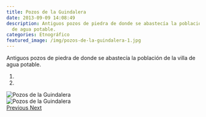 ```yaml
---
title: Pozos de la Guindalera
date: 2013-09-09 14:08:49
description: Antiguos pozos de piedra de donde se abastecía la población de la villa
  de agua potable.
categories: Etnográfico
featured_image: /img/pozos-de-la-guindalera-1.jpg
---
```



Antiguos pozos de piedra de donde se abastecía la población de la villa de agua potable.

<div id="myCarousel" class="carousel slide" df-ride="carousel">
  <!-- Indicators -->
  <ol class="carousel-indicators">
    <li df-target="#myCarousel" df-slide-to="0" class="active"></li>
    <li df-target="#myCarousel" df-slide-to="1"></li>
  </ol>
  <!-- Wrapper for slides -->
  <div class="carousel-inner" role="listbox">
    <div class="item active">
      <img src="/img/pozos-de-la-guindalera-1.jpg" alt="Pozos de la Guindalera">
    </div>
    <div class="item">
      <img src="/img/pozos-de-la-guindalera-2.jpg" alt="Pozos de la Guindalera">
    </div>
  <!-- Left and right controls -->
  <a class="left carousel-control" href="#myCarousel" role="button" df-slide="prev">
    <span class="glyphicon glyphicon-chevron-left" aria-hidden="true"></span>
    <span class="sr-only">Previous</span>
  </a>
  <a class="right carousel-control" href="#myCarousel" role="button" df-slide="next">
    <span class="glyphicon glyphicon-chevron-right" aria-hidden="true"></span>
    <span class="sr-only">Next</span>
  </a>
</div>
